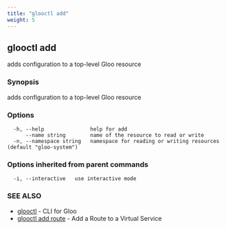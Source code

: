 ```yaml
---
title: "glooctl add"
weight: 5
---
```

## glooctl add

adds configuration to a top-level Gloo resource

### Synopsis

adds configuration to a top-level Gloo resource

### Options

```
  -h, --help               help for add
      --name string        name of the resource to read or write
  -n, --namespace string   namespace for reading or writing resources (default "gloo-system")
```

### Options inherited from parent commands

```
  -i, --interactive   use interactive mode
```

### SEE ALSO

* [glooctl](glooctl.md)	 - CLI for Gloo
* [glooctl add route](glooctl_add_route.md)	 - Add a Route to a Virtual Service

